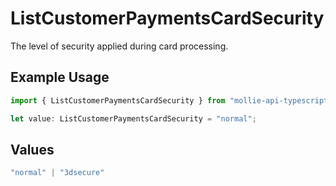 # ListCustomerPaymentsCardSecurity

The level of security applied during card processing.

## Example Usage

```typescript
import { ListCustomerPaymentsCardSecurity } from "mollie-api-typescript/models/operations";

let value: ListCustomerPaymentsCardSecurity = "normal";
```

## Values

```typescript
"normal" | "3dsecure"
```